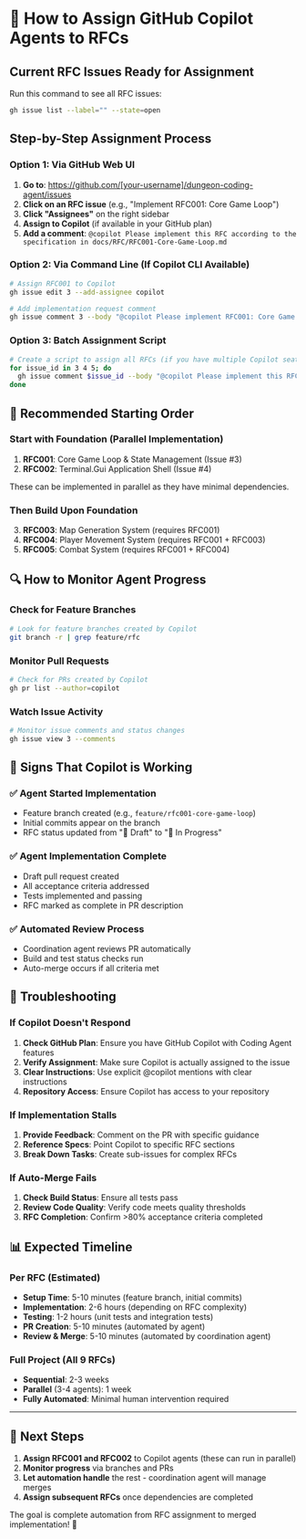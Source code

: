 # 🤖 How to Assign GitHub Copilot Agents to RFCs

## Current RFC Issues Ready for Assignment

Run this command to see all RFC issues:
```bash
gh issue list --label="" --state=open
```

## Step-by-Step Assignment Process

### **Option 1: Via GitHub Web UI**
1. **Go to**: https://github.com/[your-username]/dungeon-coding-agent/issues
2. **Click on an RFC issue** (e.g., "Implement RFC001: Core Game Loop")
3. **Click "Assignees"** on the right sidebar
4. **Assign to Copilot** (if available in your GitHub plan)
5. **Add a comment**: `@copilot Please implement this RFC according to the specification in docs/RFC/RFC001-Core-Game-Loop.md`

### **Option 2: Via Command Line (If Copilot CLI Available)**
```bash
# Assign RFC001 to Copilot
gh issue edit 3 --add-assignee copilot

# Add implementation request comment
gh issue comment 3 --body "@copilot Please implement RFC001: Core Game Loop according to the specification in docs/RFC/RFC001-Core-Game-Loop.md. Create a feature branch and implement with comprehensive tests."
```

### **Option 3: Batch Assignment Script**
```bash
# Create a script to assign all RFCs (if you have multiple Copilot seats)
for issue_id in 3 4 5; do
  gh issue comment $issue_id --body "@copilot Please implement this RFC according to the specification. Create feature branch, implement with tests, and open PR when ready."
done
```

## 🎯 Recommended Starting Order

### **Start with Foundation (Parallel Implementation)**
1. **RFC001**: Core Game Loop & State Management (Issue #3)
2. **RFC002**: Terminal.Gui Application Shell (Issue #4)

These can be implemented in parallel as they have minimal dependencies.

### **Then Build Upon Foundation**
3. **RFC003**: Map Generation System (requires RFC001)
4. **RFC004**: Player Movement System (requires RFC001 + RFC003)
5. **RFC005**: Combat System (requires RFC001 + RFC004)

## 🔍 How to Monitor Agent Progress

### **Check for Feature Branches**
```bash
# Look for feature branches created by Copilot
git branch -r | grep feature/rfc
```

### **Monitor Pull Requests**
```bash
# Check for PRs created by Copilot
gh pr list --author=copilot
```

### **Watch Issue Activity**
```bash
# Monitor issue comments and status changes
gh issue view 3 --comments
```

## 🚨 Signs That Copilot is Working

### **✅ Agent Started Implementation**
- Feature branch created (e.g., `feature/rfc001-core-game-loop`)
- Initial commits appear on the branch
- RFC status updated from "📝 Draft" to "🔄 In Progress"

### **✅ Agent Implementation Complete**
- Draft pull request created
- All acceptance criteria addressed
- Tests implemented and passing
- RFC marked as complete in PR description

### **✅ Automated Review Process**
- Coordination agent reviews PR automatically
- Build and test status checks run
- Auto-merge occurs if all criteria met

## 🐛 Troubleshooting

### **If Copilot Doesn't Respond**
1. **Check GitHub Plan**: Ensure you have GitHub Copilot with Coding Agent features
2. **Verify Assignment**: Make sure Copilot is actually assigned to the issue
3. **Clear Instructions**: Use explicit @copilot mentions with clear instructions
4. **Repository Access**: Ensure Copilot has access to your repository

### **If Implementation Stalls**
1. **Provide Feedback**: Comment on the PR with specific guidance
2. **Reference Specs**: Point Copilot to specific RFC sections
3. **Break Down Tasks**: Create sub-issues for complex RFCs

### **If Auto-Merge Fails**
1. **Check Build Status**: Ensure all tests pass
2. **Review Code Quality**: Verify code meets quality thresholds
3. **RFC Completion**: Confirm >80% acceptance criteria completed

## 📊 Expected Timeline

### **Per RFC (Estimated)**
- **Setup Time**: 5-10 minutes (feature branch, initial commits)
- **Implementation**: 2-6 hours (depending on RFC complexity)
- **Testing**: 1-2 hours (unit tests and integration tests)
- **PR Creation**: 5-10 minutes (automated by agent)
- **Review & Merge**: 5-10 minutes (automated by coordination agent)

### **Full Project (All 9 RFCs)**
- **Sequential**: 2-3 weeks
- **Parallel** (3-4 agents): 1 week
- **Fully Automated**: Minimal human intervention required

---

## 🚀 Next Steps

1. **Assign RFC001 and RFC002** to Copilot agents (these can run in parallel)
2. **Monitor progress** via branches and PRs
3. **Let automation handle** the rest - coordination agent will manage merges
4. **Assign subsequent RFCs** once dependencies are completed

The goal is complete automation from RFC assignment to merged implementation! 🎉